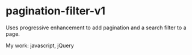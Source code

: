 # pagination-filter-v1

Uses progressive enhancement to add pagination and a search filter to a page.

My work: javascript, jQuery

